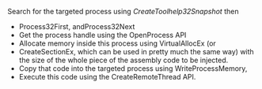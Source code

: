  Search for the targeted process using *CreateToolhelp32Snapshot* then
- Process32First, andProcess32Next
- Get the process handle using the OpenProcess API
- Allocate memory inside this process using VirtualAllocEx (or
- CreateSectionEx, which can be used in pretty much the same way) with the size of the whole piece of the assembly code to be injected.
- Copy that code into the targeted process using WriteProcessMemory,
- Execute this code using the CreateRemoteThread API.